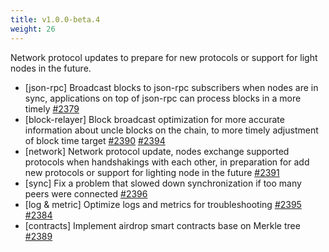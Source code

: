```yaml
---
title: v1.0.0-beta.4
weight: 26
---
```


Network protocol updates to prepare for new protocols or support for light nodes in the future.

<!--more-->

* [json-rpc] Broadcast blocks to json-rpc subscribers when nodes are in sync, applications on top of json-rpc can process blocks in a more timely [#2379](https://github.com/starcoinorg/starcoin/pull/2379)
* [block-relayer] Block broadcast optimization for more accurate information about uncle blocks on the chain, to more timely adjustment of block time target [#2390](https://github.com/starcoinorg/starcoin/pull/2390) [#2394](https://github.com/starcoinorg/starcoin/pull/2394)
* [network] Network protocol update, nodes exchange supported protocols when handshakings with each other, in preparation for add new protocols or support for lighting node in the future [#2391](https://github.com/starcoinorg/starcoin/pull/2391)
* [sync] Fix a problem that slowed down synchronization if too many peers were connected [#2396](https://github.com/starcoinorg/starcoin/pull/2396)
* [log & metric] Optimize logs and metrics for troubleshooting [#2395](https://github.com/starcoinorg/starcoin/pull/2395) [#2384](https://github.com/starcoinorg/starcoin/pull/2384)
* [contracts] Implement airdrop smart contracts base on Merkle tree [#2389](https://github.com/starcoinorg/starcoin/pull/2389)